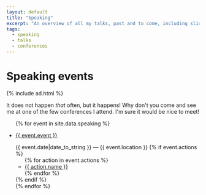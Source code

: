 ```yaml
---
layout: default
title: "Speaking"
excerpt: "An overview of all my talks, past and to come, including slides and videos."
tags:
  - speaking
  - talks
  - conferences
---
```


# Speaking events

{% include ad.html %}

It does not happen *that* often, but it happens! Why don't you come and see me at one of the few conferences I attend. I'm sure it would be nice to meet!

<ul class="list">
{% for event in site.data.speaking %}
  <li class="list__item">
    <p class="list__primary-content">
      <a href="{{ event.link }}" target="_blank">{{ event.event }}</a>
    </p>
    <span class="list__secondary-content">{{ event.date|date_to_string }} — {{ event.location }}</span>
    {% if event.actions %}
    <ul>
    {% for action in event.actions %}
      <li><a target="_blank" href="{{ action.link }}">{{ action.name }}</a></li>
    {% endfor %}
    </ul>
    {% endif %}
  </li>
{% endfor %}
</ul>
